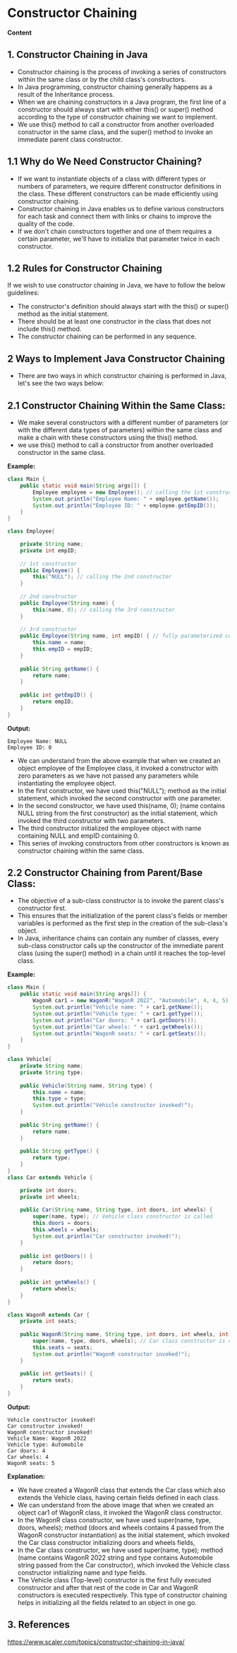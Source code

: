 # Constructor Chaining

**Content**

## 1. Constructor Chaining in Java

-   Constructor chaining is the process of invoking a series of constructors within the same class or by the child class's constructors.
-   In Java programming, constructor chaining generally happens as a result of the Inheritance process.
-   When we are chaining constructors in a Java program, the first line of a constructor should always start with either this() or super() method according to the type of constructor chaining we want to implement.
-   We use this() method to call a constructor from another overloaded constructor in the same class, and the super() method to invoke an immediate parent class constructor.

## 1.1 Why do We Need Constructor Chaining?

-   If we want to instantiate objects of a class with different types or numbers of parameters, we require different constructor definitions in the class. These different constructors can be made efficiently using constructor chaining.
-   Constructor chaining in Java enables us to define various constructors for each task and connect them with links or chains to improve the quality of the code.
-   If we don't chain constructors together and one of them requires a certain parameter, we'll have to initialize that parameter twice in each constructor.

## 1.2 Rules for Constructor Chaining

If we wish to use constructor chaining in Java, we have to follow the below guidelines:

-   The constructor's definition should always start with the this() or super() method as the initial statement.
-   There should be at least one constructor in the class that does not include this() method.
-   The constructor chaining can be performed in any sequence.

## 2 Ways to Implement Java Constructor Chaining

-   There are two ways in which constructor chaining is performed in Java, let's see the two ways below:

## 2.1 Constructor Chaining Within the Same Class:

-   We make several constructors with a different number of parameters (or with the different data types of parameters) within the same class and make a chain with these constructors using the this() method.
-   we use this() method to call a constructor from another overloaded constructor in the same class.

**Example:**

```java
class Main {
    public static void main(String args[]) {
        Employee employee = new Employee(); // calling the 1st constructor
        System.out.println("Employee Name: " + employee.getName());
        System.out.println("Employee ID: " + employee.getEmpID());
    }
}

class Employee{

    private String name;
    private int empID;
    
    // 1st constructor
    public Employee() {
        this("NULL"); // calling the 2nd constructor
    }
    
    // 2nd constructor
    public Employee(String name) {
        this(name, 0); // calling the 3rd constructor
    }
    
    // 3rd constructor
    public Employee(String name, int empID) { // fully parameterized constructor
        this.name = name;
        this.empID = empID;
    }
    
    public String getName() {
        return name;
    }
    
    public int getEmpID() {
        return empID;
    }
}
```

**Output:**

```
Employee Name: NULL
Employee ID: 0
```

-   We can understand from the above example that when we created an object employee of the Employee class, it invoked a constructor with zero parameters as we have not passed any parameters while instantiating the employee object.
-   In the first constructor, we have used this("NULL"); method as the initial statement, which invoked the second constructor with one parameter.
-   In the second constructor, we have used this(name, 0); (name contains NULL string from the first constructor) as the initial statement, which invoked the third constructor with two parameters.
-   The third constructor initialized the employee object with name containing NULL and empID containing 0.
-   This series of invoking constructors from other constructors is known as constructor chaining within the same class.

## 2.2 Constructor Chaining from Parent/Base Class:

-   The objective of a sub-class constructor is to invoke the parent class's constructor first.
-   This ensures that the initialization of the parent class's fields or member variables is performed as the first step in the creation of the sub-class's object.
-   In Java, inheritance chains can contain any number of classes, every sub-class constructor calls up the constructor of the immediate parent class (using the super() method) in a chain until it reaches the top-level class.

**Example:**

```java
class Main {
    public static void main(String args[]) {
        WagonR car1 = new WagonR("WagonR 2022", "Automobile", 4, 4, 5);
        System.out.println("Vehicle name: " + car1.getName());
        System.out.println("Vehicle type: " + car1.getType());
        System.out.println("Car doors: " + car1.getDoors());
        System.out.println("Car wheels: " + car1.getWheels());
        System.out.println("WagonR seats: " + car1.getSeats());
    }
}

class Vehicle{
    private String name;
    private String type;
    
    public Vehicle(String name, String type) {
        this.name = name;
        this.type = type;
        System.out.println("Vehicle constructor invoked!");
    }
    
    public String getName() {
        return name;
    }
    
    public String getType() {
        return type;
    }
}
class Car extends Vehicle {

    private int doors;
    private int wheels;
    
    public Car(String name, String type, int doors, int wheels) {
        super(name, type); // Vehicle class constructor is called
        this.doors = doors;
        this.wheels = wheels;
        System.out.println("Car constructor invoked!");
    }
    
    public int getDoors() {
        return doors;
    }
    
    public int getWheels() {
        return wheels;
    }
}

class WagonR extends Car {
    private int seats;
    
    public WagonR(String name, String type, int doors, int wheels, int seats) {
        super(name, type, doors, wheels); // Car class constructor is called
        this.seats = seats;
        System.out.println("WagonR constructor invoked!");
    }
    
    public int getSeats() {
        return seats;
    }
}
```

**Output:**

```
Vehicle constructor invoked!
Car constructor invoked!
WagonR constructor invoked!
Vehicle Name: WagonR 2022
Vehicle type: Automobile
Car doors: 4
Car wheels: 4
WagonR seats: 5
```

**Explanation:**

-   We have created a WagonR class that extends the Car class which also extends the Vehicle class, having certain fields defined in each class.
-   We can understand from the above image that when we created an object car1 of WagonR class, it invoked the WagonR class constructor.
-   In the WagonR class constructor, we have used super(name, type, doors, wheels); method (doors and wheels contains 4 passed from the WagonR constructor instantiation) as the initial statement, which invoked the Car class constructor initializing doors and wheels fields,
-   In the Car class constructor, we have used super(name, type); method (name contains WagonR 2022 string and type contains Automobile string passed from the Car constructor), which invoked the Vehicle class constructor initializing name and type fields.
-   The Vehicle class (Top-level) constructor is the first fully executed constructor and after that rest of the code in Car and WagonR constructors is executed respectively. This type of constructor chaining helps in initializing all the fields related to an object in one go.

## 3. References

https://www.scaler.com/topics/constructor-chaining-in-java/
